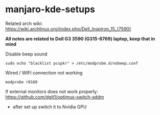 # manjaro-kde-setups

Related arch wiki: https://wiki.archlinux.org/index.php/Dell_Inspiron_15_(7590)

**All notes are related to Dell G3 3590 (G315-6769) laptop, keep that in mind**

Disable beep sound
```
sudo echo "blacklist pcspkr" > /etc/modprobe.d/nobeep.conf
```

Wired / WIFI connection not working
```
modprobe r8169
```

If external monitors does not work properly: https://github.com/dglt1/optimus-switch-sddm
- after set up switch it to Nvidia GPU
